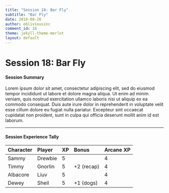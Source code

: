 ```yaml
---
title: "Session 18: Bar Fly"
subtitle: "Bar Fly"
date: 2018-08-26
author: obliviousinc
comment_id: 18
theme: jekyll-theme-merlot
layout: default
---
```


# Session 18: Bar Fly

#### Session Summary

Lorem ipsum dolor sit amet, consectetur adipiscing elit, sed do eiusmod tempor incididunt ut labore et dolore magna aliqua. Ut enim ad minim veniam, quis nostrud exercitation ullamco laboris nisi ut aliquip ex ea commodo consequat. Duis aute irure dolor in reprehenderit in voluptate velit esse cillum dolore eu fugiat nulla pariatur. Excepteur sint occaecat cupidatat non proident, sunt in culpa qui officia deserunt mollit anim id est laborum.

* * *

#### Session Experience Tally

| Character | Player  | XP  | Bonus      | Arcane XP |
|:--------- |:------- |:--- |:---------- |:--------- |
| Sammy     | Drewbie | 5   |            | 4         |
| Timmy     | Gnorlin | 5   | +2 (recap) | 4         |
| Albacore  | Liuv    | 5   |            | 4         |
| Dewey     | Sheil   | 5   | +1 (dogs)  | 4         |